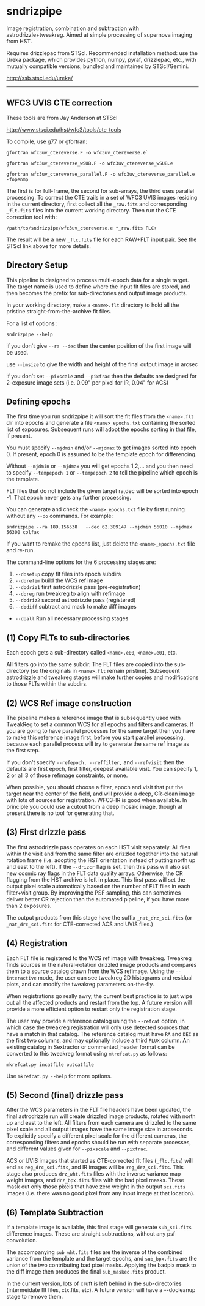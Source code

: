 sndrizpipe
=========

Image registration, combination and subtraction with astrodrizzle+tweakreg.
Aimed at simple processing of supernova imaging from HST.

Requires drizzlepac from STScI.  Recommended installation method: use
the Ureka package, which provides python, numpy, pyraf, drizzlepac,
etc., with mutually compatible versions, bundled and maintained by
STScI/Gemini.
   
http://ssb.stsci.edu/ureka/



---------

WFC3 UVIS CTE correction
---------

These tools are from Jay Anderson at STScI

http://www.stsci.edu/hst/wfc3/tools/cte_tools

To compile, use g77 or gfortran:


    gfortran wfc3uv_ctereverse.F -o wfc3uv_ctereverse.e`

    gfortran wfc3uv_ctereverse_wSUB.F -o wfc3uv_ctereverse_wSUB.e

    gfortran wfc3uv_ctereverse_parallel.F -o wfc3uv_ctereverse_parallel.e -fopenmp


The first is for full-frame, the second for sub-arrays,
the third uses parallel processing.  To correct the CTE trails in a set of
WFC3 UVIS images residing in the current directory,
first collect all the `_raw.fits` and corresponding `_flt.fits` files into
the current working directory.  Then run the CTE correction tool with:

    /path/to/sndrizpipe/wfc3uv_ctereverse.e *_raw.fits FLC+

The result will be a new `_flc.fits` file for each RAW+FLT input pair.  See
the STScI link above for more details.


Directory Setup
---------

This pipeline is designed to process multi-epoch data for a single
target.  The target name is used to define where the input flt files
are stored, and then becomes the prefix for sub-directories and output
image products. 

In your working directory, make a `<name>.flt` directory to hold all the
pristine straight-from-the-archive flt files.  

For a list of options :

    sndrizpipe --help

if you don't give `--ra --dec` then the center position of the first image will be used.

use `--imsize` to give the width and height of the final output image in arcsec

if you don't set `--pixscale` and `--pixfrac` then the defaults are designed
 for 2-exposure image sets (i.e.  0.09" per pixel for IR, 0.04" for ACS)


Defining epochs
---------

The first time you run sndrizpipe it will sort the flt files from the
`<name>.flt` dir into epochs and generate a file `<name>_epochs.txt`
containing the sorted list of exposures.  Subsequent runs will adopt the
epochs sorting in that file, if present.

You must specify `--mjdmin` and/or `--mjdmax` to get images sorted into
epoch 0.  If present, epoch 0 is assumed to be the template epoch for
differencing.

Without `--mjdmin` or `--mjdmax` you will get epochs 1,2,...
and you then need to specify `--tempepoch 1` or `--tempepoch 2` to tell the
pipeline which epoch is the template.

FLT files that do not include the given target ra,dec will be sorted into
epoch -1.  That epoch never gets any further processing.

You can generate and check the `<name>_epochs.txt` file by first running
without any  `--do`  commands.   For example:

    sndrizpipe --ra 189.156538   --dec 62.309147 --mjdmin 56010 --mjdmax 56300 colfax

If you want to remake the epochs list, just delete the `<name>_epochs.txt`
file and re-run.

The command-line options for the 6 processing stages are:

1.  `--dosetup`    copy flt files into epoch subdirs
2.  `--dorefim`    build the WCS ref image
3.  `--dodriz1`    first astrodrizzle pass (pre-registration)
4.  `--doreg`      run tweakreg to align with refimage
5.  `--dodriz2`    second astrodrizzle pass (registered)
6.  `--dodiff`     subtract and mask to make diff images
*   `--doall`      Run all necessary processing stages


(1) Copy FLTs to sub-directories
--------

Each epoch gets a sub-directory called `<name>.e00`, `<name>.e01`, etc.

All filters go into the same subdir. The FLT files are copied into the
sub-directory (so the originals in `<name>.flt` remain pristine).
Subsequent astrodrizzle and tweakreg stages will make further copies and
modifications to those FLTs within the subdirs.

(2) WCS Ref image construction
--------

The pipeline makes a reference image that is subsequently used with
TweakReg to set a common WCS for all epochs and filters and cameras.
If you are going to have parallel processes for the same target then
you have to make this reference image first, before you start parallel
processing, because each parallel process will try to generate the
same ref image as the first step.

If you don't specify `--refepoch, --reffilter,` and `--refvisit` then the
defaults are first epoch, first filter, deepest available visit.
You can specify 1, 2 or all 3 of those refimage constraints, or none.

When possible, you should choose a filter, epoch and visit that put
the target near the center of the field, and will provide a deep,
CR-clean image with lots of sources for registration.  WFC3-IR is
good when available.  In principle you could use a cutout from a deep
mosaic image, though at present there is no tool for generating that. 

(3) First drizzle pass
--------

The first astrodrizzle pass operates on each HST visit separately. All files
within the visit and from the same filter are drizzled together into the
natural rotation frame (i.e. adopting the HST orientation instead of putting
north up and east to the left). If the `--drizcr` flag is set,
then this pass will also set new cosmic ray flags in the FLT data quality arrays.  Otherwise, the CR flagging from the HST
archive is left in place.  This first pass will set the output pixel scale
automatically based on the number of FLT files in each filter+visit group.
By improving the PSF sampling, this can sometimes deliver better CR
rejection than the automated pipeline, if you have more than 2
exposures.

The output products from this stage have the suffix `_nat_drz_sci.fits` (or
`_nat_drc_sci.fits` for CTE-corrected ACS and UVIS files.)


(4) Registration
--------

Each FLT file is registered to the WCS ref image with tweakreg. Tweakreg
finds sources in the natural-rotation drizzled image products and compares
them to a source catalog drawn from the WCS refimage. Using the
`--interactive` mode, the user can see tweakreg 2D
histograms and residual plots, and can modify the tweakreg parameters
on-the-fly.

When registrations go really awry, the current best practice is to just wipe
out all the affected products and restart from the top.  A future version
will provide a more efficient option to restart only the registration stage.

The user may provide a reference catalog using the `--refcat` option,
in which case the tweakreg registration will only use detected sources that
have a match in that catalog.  The reference catalog must have `RA` and
`DEC` as the first two columns, and may optionally include a third `FLUX`
column.   An existing catalog in Sextractor or commented_header format can
be converted to this tweakreg format using `mkrefcat.py` as follows:

    mkrefcat.py incatfile outcatfile

Use `mkrefcat.py --help` for more options.


(5) Second (final) drizzle pass
--------

After the WCS parameters in the FLT file headers have been updated,
the final astrodrizzle run will create drizzled image products,
rotated with north up and east to the left.  All filters from each camera
are drizzled to the same pixel scale and all output images have the same
image size in arcseconds.   To explicitly specify a different pixel scale
for the different cameras, the corresponding filters and epochs should be
run with separate processes, and different values given for `--pixscale` and
 `--pixfrac`.

ACS or UVIS images that started as CTE-corrected flt files (`_flc.fits`)  will
 end as `reg_drc_sci.fits`, and IR images will be `reg_drz_sci.fits`.
This stage also produces `drz_wht.fits` files with the inverse variance map
weight images, and `drz_bpx.fits` files with the bad pixel masks.  These
mask out only those pixels that have zero weight in the output `sci.fits`
images (i.e. there was no good pixel from any input image at that location).

(6) Template Subtraction
--------

 If a template image is available, this final stage will generate
`sub_sci.fits` difference images.  These are straight subtractions,
without any psf convolution.  

The accompanying `sub_wht.fits` files are the inverse of the combined
variance from the template and the target epochs, and `sub_bpx.fits`
are the union of the two contributing bad pixel masks.  Applying the
badpix mask to the diff image then produces the final
`sub_masked.fits` product.

In the current version, lots of cruft is left behind in the sub-directories
(intermeidate flt files, ctx.fits, etc). A future version will have a
--docleanup stage to remove them.



